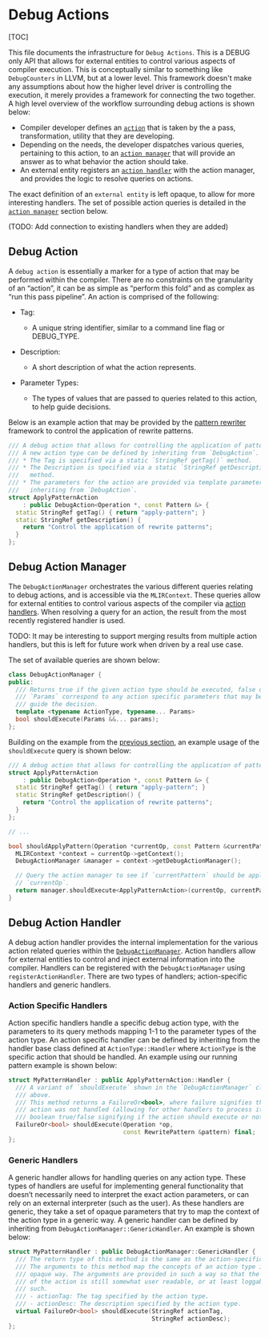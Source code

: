 # Debug Actions

[TOC]

This file documents the infrastructure for `Debug Actions`. This is a DEBUG only
API that allows for external entities to control various aspects of compiler
execution. This is conceptually similar to something like `DebugCounters` in
LLVM, but at a lower level. This framework doesn't make any assumptions about
how the higher level driver is controlling the execution, it merely provides a
framework for connecting the two together. A high level overview of the workflow
surrounding debug actions is shown below:

*   Compiler developer defines an [`action`](#debug-action) that is taken by the
    a pass, transformation, utility that they are developing.
*   Depending on the needs, the developer dispatches various queries, pertaining
    to this action, to an [`action manager`](#debug-action-manager) that will
    provide an answer as to what behavior the action should take.
*   An external entity registers an [`action handler`](#debug-action-handler)
    with the action manager, and provides the logic to resolve queries on
    actions.

The exact definition of an `external entity` is left opaque, to allow for more
interesting handlers. The set of possible action queries is detailed in the
[`action manager`](#debug-action-manager) section below.

(TODO: Add connection to existing handlers when they are added)

## Debug Action

A `debug action` is essentially a marker for a type of action that may be
performed within the compiler. There are no constraints on the granularity of an
“action”, it can be as simple as “perform this fold” and as complex as “run this
pass pipeline”. An action is comprised of the following:

*   Tag:

    -   A unique string identifier, similar to a command line flag or
        DEBUG_TYPE.

*   Description:

    -   A short description of what the action represents.

*   Parameter Types:

    -   The types of values that are passed to queries related to this action,
        to help guide decisions.

Below is an example action that may be provided by the
[pattern rewriter](PatternRewriter.md) framework to control the application of
rewrite patterns.

```c++
/// A debug action that allows for controlling the application of patterns.
/// A new action type can be defined by inheriting from `DebugAction`.
/// * The Tag is specified via a static `StringRef getTag()` method.
/// * The Description is specified via a static `StringRef getDescription()`
///   method.
/// * The parameters for the action are provided via template parameters when
///   inheriting from `DebugAction`.
struct ApplyPatternAction
    : public DebugAction<Operation *, const Pattern &> {
  static StringRef getTag() { return "apply-pattern"; }
  static StringRef getDescription() {
    return "Control the application of rewrite patterns";
  }
};
```

## Debug Action Manager

The `DebugActionManager` orchestrates the various different queries relating to
debug actions, and is accessible via the `MLIRContext`. These queries allow for
external entities to control various aspects of the compiler via
[action handlers](#debug-action-handler). When resolving a query for an action,
the result from the most recently registered handler is used.

TODO: It may be interesting to support merging results from multiple action
handlers, but this is left for future work when driven by a real use case.

The set of available queries are shown below:

```c++
class DebugActionManager {
public:
  /// Returns true if the given action type should be executed, false otherwise.
  /// `Params` correspond to any action specific parameters that may be used to
  /// guide the decision.
  template <typename ActionType, typename... Params>
  bool shouldExecute(Params &&... params);
};
```

Building on the example from the [previous section](#debug-action), an example
usage of the `shouldExecute` query is shown below:

```c++
/// A debug action that allows for controlling the application of patterns.
struct ApplyPatternAction
    : public DebugAction<Operation *, const Pattern &> {
  static StringRef getTag() { return "apply-pattern"; }
  static StringRef getDescription() {
    return "Control the application of rewrite patterns";
  }
};

// ...

bool shouldApplyPattern(Operation *currentOp, const Pattern &currentPattern) {
  MLIRContext *context = currentOp->getContext();
  DebugActionManager &manager = context->getDebugActionManager();

  // Query the action manager to see if `currentPattern` should be applied to
  // `currentOp`.
  return manager.shouldExecute<ApplyPatternAction>(currentOp, currentPattern);
}
```

## Debug Action Handler

A debug action handler provides the internal implementation for the various
action related queries within the [`DebugActionManager`](debug-action-manager).
Action handlers allow for external entities to control and inject external
information into the compiler. Handlers can be registered with the
`DebugActionManager` using `registerActionHandler`. There are two types of
handlers; action-specific handlers and generic handlers.

### Action Specific Handlers

Action specific handlers handle a specific debug action type, with the
parameters to its query methods mapping 1-1 to the parameter types of the action
type. An action specific handler can be defined by inheriting from the handler
base class defined at `ActionType::Handler` where `ActionType` is the specific
action that should be handled. An example using our running pattern example is
shown below:

```c++
struct MyPatternHandler : public ApplyPatternAction::Handler {
  /// A variant of `shouldExecute` shown in the `DebugActionManager` class
  /// above.
  /// This method returns a FailureOr<bool>, where failure signifies that the
  /// action was not handled (allowing for other handlers to process it), or the
  /// boolean true/false signifying if the action should execute or not.
  FailureOr<bool> shouldExecute(Operation *op,
                                const RewritePattern &pattern) final;
};
```

### Generic Handlers

A generic handler allows for handling queries on any action type. These types of
handlers are useful for implementing general functionality that doesn’t
necessarily need to interpret the exact action parameters, or can rely on an
external interpreter (such as the user). As these handlers are generic, they
take a set of opaque parameters that try to map the context of the action type
in a generic way. A generic handler can be defined by inheriting from
`DebugActionManager::GenericHandler`. An example is shown below:

```c++
struct MyPatternHandler : public DebugActionManager::GenericHandler {
  /// The return type of this method is the same as the action-specific handler.
  /// The arguments to this method map the concepts of an action type in an
  /// opaque way. The arguments are provided in such a way so that the context
  /// of the action is still somewhat user readable, or at least loggable as
  /// such.
  /// - actionTag: The tag specified by the action type.
  /// - actionDesc: The description specified by the action type.
  virtual FailureOr<bool> shouldExecute(StringRef actionTag,
                                        StringRef actionDesc);
};
```
